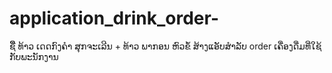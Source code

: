 # application_drink_order-
ຊືີ່ ທ້າວ ເດດກົງຄຳ ສຸກຈະເລີນ + ທ້າວ ພາກອນ   ຫົວຂໍ້ ສ້າງແອັບສຳລັບ order ເຄື່ອງດື່ມທີ່ໃຊ້ກັບພະນັກງານ
